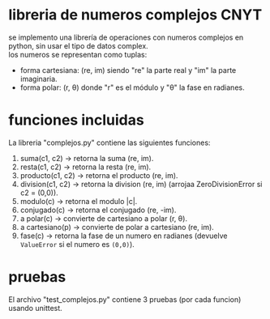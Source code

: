 # libreria de numeros complejos CNYT

se implemento una librería de operaciones con numeros complejos en python, sin usar el tipo de datos complex.  
los numeros se representan como tuplas:

- forma cartesiana: (re, im) siendo "re" la parte real y "im" la parte imaginaria.  
- forma polar: (r, θ) donde "r" es el módulo y "θ" la fase en radianes.

# funciones incluidas

La libreria "complejos.py" contiene las siguientes funciones:

1. suma(c1, c2) → retorna la suma (re, im).  
2. resta(c1, c2) → retorna la resta (re, im).  
3. producto(c1, c2) → retorna el producto (re, im).  
4. division(c1, c2) → retorna la division (re, im) (arrojaa ZeroDivisionError si c2 = (0,0)).  
5. modulo(c) → retorna el modulo |c|.  
6. conjugado(c) → retorna el conjugado (re, -im).  
7.  a polar(c) → convierte de cartesiano a polar (r, θ).  
8. a cartesiano(p) → convierte de polar a cartesiano (re, im).  
9. fase(c) → retorna la fase de un numero en radianes (devuelve `ValueError` si el numero es `(0,0)`).


# pruebas

El archivo "test_complejos.py" contiene 3 pruebas (por cada funcion) usando unittest.

